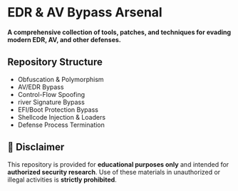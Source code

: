 # EDR & AV Bypass Arsenal

**A comprehensive collection of tools, patches, and techniques for evading modern EDR, AV, and other defenses.**

## Repository Structure

- Obfuscation & Polymorphism      
- AV/EDR Bypass                   
- Control-Flow Spoofing           
- river Signature Bypass         
- EFI/Boot Protection Bypass      
- Shellcode Injection & Loaders   
- Defense Process Termination     

## 🚫 Disclaimer

This repository is provided for **educational purposes only** and intended for **authorized security research**.
Use of these materials in unauthorized or illegal activities is **strictly prohibited**.
